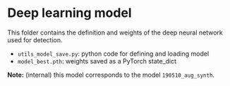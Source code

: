 # Deep learning model
This folder contains the definition and weights of the deep neural network used for detection.

* `utils_model_save.py`: python code for defining and loading model
* `model_best.pth`: weights saved as a PyTorch state_dict

**Note:** (internal) this model corresponds to the model `190510_aug_synth`.

